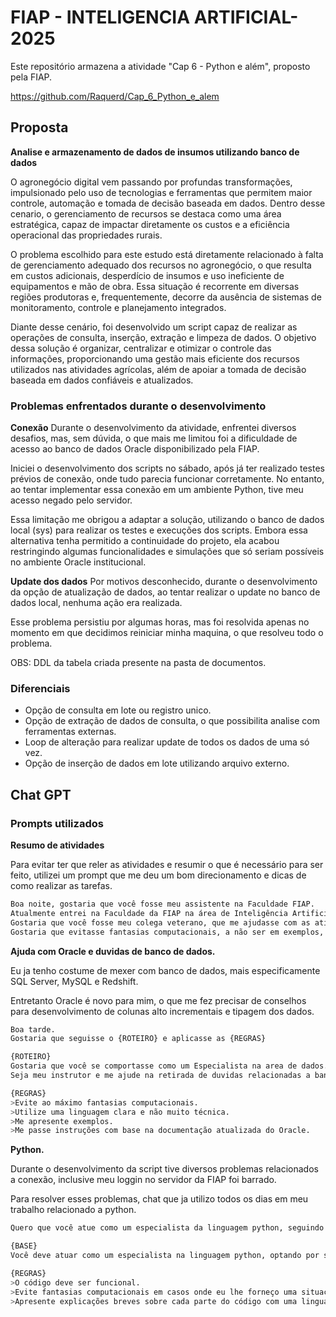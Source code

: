# FIAP - INTELIGENCIA ARTIFICIAL- 2025

Este repositório armazena a atividade "Cap 6 - Python e além", proposto pela FIAP.

https://github.com/Raquerd/Cap_6_Python_e_alem

## Proposta
**Analise e armazenamento de dados de insumos utilizando banco de dados**

O agronegócio digital vem passando por profundas transformações, impulsionado pelo uso de tecnologias e ferramentas que permitem maior controle, automação e tomada de decisão baseada em dados. Dentro desse cenario, o gerenciamento de recursos se destaca como uma área estratégica, capaz de impactar diretamente os custos e a eficiência operacional das propriedades rurais.

O problema escolhido para este estudo está diretamente relacionado à falta de gerenciamento adequado dos recursos no agronegócio, o que resulta em custos adicionais, desperdício de insumos e uso ineficiente de equipamentos e mão de obra. Essa situação é recorrente em diversas regiões produtoras e, frequentemente, decorre da ausência de sistemas de monitoramento, controle e planejamento integrados.

Diante desse cenário, foi desenvolvido um script capaz de realizar as operações de consulta, inserção, extração e limpeza de dados. O objetivo dessa solução é organizar, centralizar e otimizar o controle das informações, proporcionando uma gestão mais eficiente dos recursos utilizados nas atividades agrícolas, além de apoiar a tomada de decisão baseada em dados confiáveis e atualizados.

### Problemas enfrentados durante o desenvolvimento
**Conexão**
Durante o desenvolvimento da atividade, enfrentei diversos desafios, mas, sem dúvida, o que mais me limitou foi a dificuldade de acesso ao banco de dados Oracle disponibilizado pela FIAP.

Iniciei o desenvolvimento dos scripts no sábado, após já ter realizado testes prévios de conexão, onde tudo parecia funcionar corretamente. No entanto, ao tentar implementar essa conexão em um ambiente Python, tive meu acesso negado pelo servidor.

Essa limitação me obrigou a adaptar a solução, utilizando o banco de dados local (sys) para realizar os testes e execuções dos scripts. Embora essa alternativa tenha permitido a continuidade do projeto, ela acabou restringindo algumas funcionalidades e simulações que só seriam possíveis no ambiente Oracle institucional.

**Update dos dados**
Por motivos desconhecido, durante o desenvolvimento da opção de atualização de dados, ao tentar realizar o update no banco de dados local, nenhuma ação era realizada.

Esse problema persistiu por algumas horas, mas foi resolvida apenas no momento em que decidimos reiniciar minha maquina, o que resolveu todo o problema.

OBS: DDL da tabela criada presente na pasta de documentos.

### Diferenciais
- Opção de consulta em lote ou registro unico.
- Opção de extração de dados de consulta, o que possibilita analise com ferramentas externas.
- Loop de alteração para realizar update de todos os dados de uma só vez.
- Opção de inserção de dados em lote utilizando arquivo externo.

## Chat GPT

### Prompts utilizados

**Resumo de atividades**

Para evitar ter que reler as atividades e resumir o que é necessário para ser feito, utilizei um prompt que me deu um bom direcionamento e dicas de como realizar as tarefas.
```bash
Boa noite, gostaria que você fosse meu assistente na Faculdade FIAP. 
Atualmente entrei na Faculdade da FIAP na área de Inteligência Artificial e Machine Learning. 
Gostaria que você fosse meu colega veterano, que me ajudasse com as atividades e a entender melhor como elas funcionam. 
Gostaria que evitasse fantasias computacionais, a não ser em exemplos, e que utilizasse uma linguagem não muito técnica.
```
**Ajuda com Oracle e duvidas de banco de dados.**

Eu ja tenho costume de mexer com banco de dados, mais especificamente SQL Server, MySQL e Redshift.

Entretanto Oracle é novo para mim, o que me fez precisar de conselhos para desenvolvimento de colunas alto incrementais e tipagem dos dados.
```bash
Boa tarde.
Gostaria que seguisse o {ROTEIRO} e aplicasse as {REGRAS}

{ROTEIRO}
Gostaria que você se comportasse como um Especialista na area de dados.
Seja meu instrutor e me ajude na retirada de duvidas relacionadas a banco de dados.

{REGRAS}
>Evite ao máximo fantasias computacionais.
>Utilize uma linguagem clara e não muito técnica.
>Me apresente exemplos.
>Me passe instruções com base na documentação atualizada do Oracle.
```

**Python.**

Durante o desenvolvimento da script tive diversos problemas relacionados a conexão, inclusive meu loggin no servidor da FIAP foi barrado.

Para resolver esses problemas, chat que ja utilizo todos os dias em meu trabalho relacionado a python.
```bash
Quero que você atue como um especialista da linguagem python, seguindo a {BASE} e as {REGRAS}

{BASE}
Você deve atuar como um especialista na linguagem python, optando por sempre que montar um código, desenvolve-lo com boas práticas evitando soluções medíocres ou sem embasamento.

{REGRAS}
>O código deve ser funcional.
>Evite fantasias computacionais em casos onde eu lhe forneço uma situação para ser trabalhada.
>Apresente explicações breves sobre cada parte do código com uma linguagem simples para facilitação do aprendizado.
```
